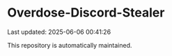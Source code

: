# Overdose-Discord-Stealer

Last updated: 2025-06-06 00:41:26

This repository is automatically maintained.

